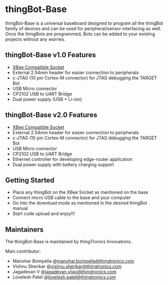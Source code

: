 # thingBot-Base

thingBot-Base is a universal baseboard designed to program all the thingBot family of devices and can be used 
for peripheral/sensor interfacing as well. Once the thingBots are programmed, Bots can be added to your existing projects
without any worries. 

## thingBot-Base v1.0 Features

  * [XBee Compatible Socket](https://www.sparkfun.com/datasheets/Wireless/Zigbee/XBee-Dimensional.pdf)
  * External 2.54mm header for easier connection to peripherals
  * c-JTAG (10 pin Cortex-M connector) for JTAG debugging the TARGET Bot
  * USB Micro connector
  * CP2102 USB to UART Bridge
  * Dual power supply (USB + Li-ion)
  
## thingBot-Base v2.0 Features
  
  * [XBee Compatible Socket](https://www.sparkfun.com/datasheets/Wireless/Zigbee/XBee-Dimensional.pdf)
  * External 2.54mm header for easier connection to peripherals
  * c-JTAG (10 pin Cortex-M connector) for JTAG debugging the TARGET Bot
  * USB Micro connector
  * CP2102 USB to UART Bridge
  * Ethernet controller for developing edge-router application
  * Dual power supply with battery charging support
  
## Getting Started

  * Place any thingBot on the XBee Socket as mentioned on the base
  * Connect micro USB cable to the base and your computer
  * Go into the download mode as mentioned in the desired thingBot manual
  * Start code upload and enjoy!!!
  
## Maintainers

The thingBot-Base is maintained by thingTronics Innovations.

Main contributor:
 * Manohar Bompella @<manohar.bompella@thingtronics.com>
 * Vishnu Sherikar @<vishnu.sherikar@thingtronics.com>
 * Jagadevan V @<jagadevan.vijay@thingtronics.com>
 * Lovelesh Patel @<lovelesh.patel@thingtronics.com>